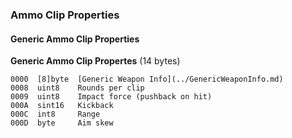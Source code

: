 ### Ammo Clip Properties

#### Generic Ammo Clip Properties

**Generic Ammo Clip Propertes** (14 bytes)

    0000  [8]byte  [Generic Weapon Info](../GenericWeaponInfo.md)
    0008  uint8    Rounds per clip
    0009  uint8    Impact force (pushback on hit)
    000A  sint16   Kickback
    000C  int8     Range
    000D  byte     Aim skew
